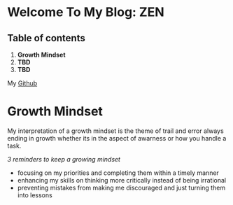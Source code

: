# Welcome To My Blog: ZEN

## Table of contents

1. **Growth Mindset**
2. **TBD**
3. **TBD**

My
[Github](https://github.com/CheyioneCR9)

<h1>Growth Mindset</h1>

My interpretation of a growth mindset is the theme of trail and error always ending in growth whether its in the aspect of awarness or how you handle a task.
*<p>3 reminders to keep a growing mindset</p>*
- focusing on my priorities and completing them within a timely manner
- enhancing my skills on thinking more critically instead of being irrational
- preventing mistakes from making me discouraged and just turning them into lessons


